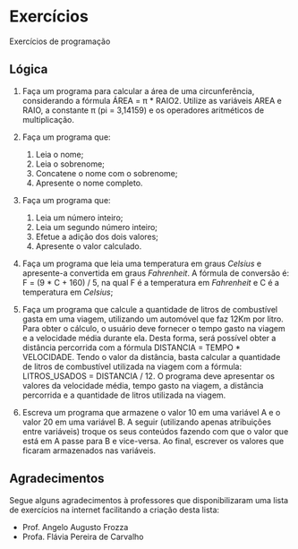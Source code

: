 # Exercícios
Exercícios de programação

## Lógica

1. Faça um programa para calcular a área de uma circunferência, considerando a fórmula ÁREA = π * RAIO2. Utilize as variáveis AREA e RAIO, a constante π (pi = 3,14159) e os operadores aritméticos de multiplicação.

2. Faça um programa que:
    1. Leia o nome;
    2. Leia o sobrenome;
    3. Concatene o nome com o sobrenome;
    4. Apresente o nome completo.

3. Faça um programa que:
    1. Leia um número inteiro;
    2. Leia um segundo número inteiro;
    3. Efetue a adição dos dois valores;
    4. Apresente o valor calculado.

4. Faça um programa que leia uma temperatura em graus _Celsius_ e apresente-a
convertida em graus _Fahrenheit_. A fórmula de conversão é: F = (9 * C + 160) / 5, na qual F é a temperatura em _Fahrenheit_ e C é a temperatura em _Celsius_;

5. Faça um programa que calcule a quantidade de litros de combustível gasta em uma viagem, utilizando um automóvel que faz 12Km por litro. Para obter o cálculo, o usuário deve fornecer o tempo gasto na viagem e a velocidade média durante ela. Desta forma, será possível obter a distância percorrida com a fórmula DISTANCIA = TEMPO * VELOCIDADE. Tendo o valor da distância, basta calcular a quantidade de litros de combustível utilizada na viagem com a fórmula: LITROS_USADOS = DISTANCIA / 12. O programa deve apresentar os valores da velocidade média, tempo gasto na viagem, a distância percorrida e a quantidade de litros utilizada na viagem.

6. Escreva um programa que armazene o valor 10 em uma variável A e o valor 20 em uma variável B. A seguir (utilizando apenas atribuições entre variáveis) troque os seus conteúdos fazendo com que o valor que está em A passe para B e vice-versa. Ao final, escrever os valores que ficaram armazenados nas variáveis.

## Agradecimentos
Segue alguns agradecimentos à professores que disponibilizaram uma lista de exercícios na internet facilitando a criação desta lista:
- Prof. Angelo Augusto Frozza
- Profa. Flávia Pereira de Carvalho